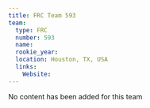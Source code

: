```yaml
---
title: FRC Team 593
team:
  type: FRC
  number: 593
  name: 
  rookie_year: 
  location: Houston, TX, USA
  links:
    Website: 
---
```

No content has been added for this team